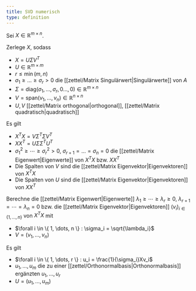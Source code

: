 ```yaml
---
title: SVD numerisch
type: definition
---
```


Sei $X \in \mathbb{R}^{m \times n}$.

Zerlege $X$, sodass
- $X = U\Sigma V^T$
- $U \in \mathbb{R}^{m \times m}$
- $r \le \min(m, n)$
- $\sigma_1 \ge \dots \ge \sigma_r \gt 0$ die [[zettel/Matrix Singulärwert|Singulärwerte]] von $A$
- $\Sigma = \text{diag}(\sigma_1, \dots, \sigma_r, 0 \dots, 0) \in \mathbb{R}^{m \times n}$
- $V = \text{span}(v_1, \dots, v_n) \in \mathbb{R}^{n \times n}$
- $U, V$ [[zettel/Matrix orthogonal|orthogonal]], [[zettel/Matrix quadratisch|quadratisch]]

Es gilt
- $X^TX = V\Sigma^T\Sigma V^T$
- $XX^T = U\Sigma\Sigma^TU^T$
- $\sigma_1^2 \ge \cdots \ge \sigma_r^2 \gt 0$, $\sigma_{r+1} = \dots = \sigma_n = 0$ die [[zettel/Matrix Eigenwert|Eigenwerte]] von $X^TX$ bzw. $XX^T$
- Die Spalten von $V$ sind die [[zettel/Matrix Eigenvektor|Eigenvektoren]] von $X^TX$
- Die Spalten von $U$ sind die [[zettel/Matrix Eigenvektor|Eigenvektoren]] von $XX^T$

Berechne die [[zettel/Matrix Eigenwert|Eigenwerte]] $\lambda_1 \ge \cdots \ge \lambda_r \ge 0$, $\lambda_{r+1} = \cdots = \lambda_n = 0$ bzw. die [[zettel/Matrix Eigenvektor|Eigenvektoren]] $(v_i)_{i \in \{ 1, \dots, n \}}$ von $X^TX$ mit
- $\forall i \in \{ 1, \dots, n \} : \sigma_i = \sqrt{\lambda_i}$
- $V = (v_1, \dots, v_n)$

Es gilt
- $\forall i \in \{ 1, \dots, r \} : u_i = \frac{1}{\sigma_i}Xv_i$
- $u_1, \dots, u_m$ die zu einer [[zettel/Orthonormalbasis|Orthonormalbasis]] ergänzten $u_1, \dots, u_r$
- $U = (u_1, \dots, u_m)$